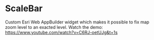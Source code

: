 # ScaleBar
Custom Esri Web AppBuilder widget which makes it possible to fix map zoom level to an exacted level. Watch the demo: https://www.youtube.com/watch?v=C6RJ-oetUJg&t=1s



